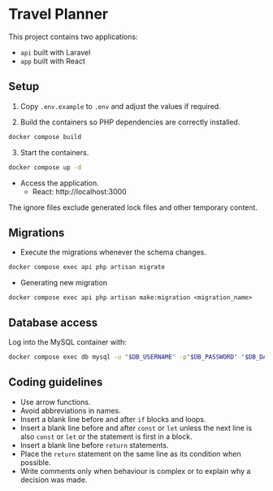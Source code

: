 # Travel Planner

This project contains two applications:

- `api` built with Laravel
- `app` built with React

## Setup

1. Copy `.env.example` to `.env` and adjust the values if required.

2. Build the containers so PHP dependencies are correctly installed.

```bash
docker compose build
```

3. Start the containers.

```bash
docker compose up -d
```

- Access the application.
   - React: http://localhost:3000

The ignore files exclude generated lock files and other temporary content.

## Migrations

- Execute the migrations whenever the schema changes.

```bash
docker compose exec api php artisan migrate
```

- Generating new migration
```
docker compose exec api php artisan make:migration <migration_name>
```

## Database access

Log into the MySQL container with:

```bash
docker compose exec db mysql -u "$DB_USERNAME" -p"$DB_PASSWORD" "$DB_DATABASE"
```

## Coding guidelines

- Use arrow functions.
- Avoid abbreviations in names.
- Insert a blank line before and after `if` blocks and loops.
- Insert a blank line before and after `const` or `let` unless the next line is also `const` or `let` or the statement is first in a block.
- Insert a blank line before `return` statements.
- Place the `return` statement on the same line as its condition when possible.
- Write comments only when behaviour is complex or to explain why a decision was made.
